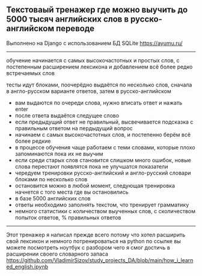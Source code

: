 ## Текстоваый тренажер где можно выучить до 5000 тысяч английских слов в русско-английском переводе
Выполнено на Django с использованием БД SQLite
https://ayumu.ru/

<hr>

обучение начинается с самых высокочастотных и простых слов, с постепенным расширением лексикона и добавлением всё более редко встречаемых слов

тесты идут блоками, поочерёдно выдаётся по несколько слов, сначала в англо-русском варианте ответов, затем в русско-английском

- вам выдаются по очереди слова, нужно вписать ответ и нажать enter
- после ответа выдаётся следущее слово
- если предыдущий ответ не правильный, высвечивается подсказка с правильным ответом на пердыдущий вопрос
- начинаем с самых высокочастотных слов, и постепенно берём всё более редкие
- в процессе обучения чаще работаем с теми словами, которые плохо запоминаются пока их не выучим
- если среди старых слов становится слишком много ошибок, новые слова перестают появлятся пока не улучшатся показатели
- чередуем тренировки русско-английский и англо-русский словари блоками по несколько слов
- остановится можно в любой момент, следующая тренировка начнется с того места где вы остановились
- в базе 5000 английских слов
- ответы необходимо заполнять текстом, что тренирует грамматику
- немного статистики с количеством выученных слов, с сколичеством попыток ответов, % правильных ответов

<hr>

Этот тренажер я написал прежде всего потому что хотел расширить свой лексикон и немного потренироваться на python
по ссылке вы можете посмотреть ноутбук с разбором чего я смог достичь в расширении своего словарного запаса
https://github.com/VladimirSizov/study_projects_DA/blob/main/how_i_learned_english.ipynb
